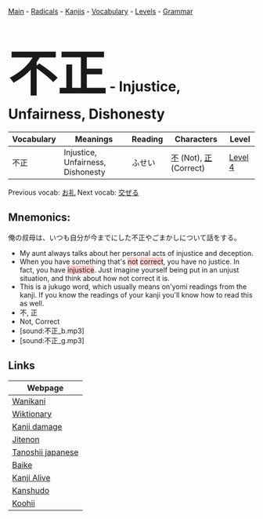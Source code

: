 <style> bigfont {font-size: 100px}</style>
[Main](../README.md) -
[Radicals](../radicals.md) -
[Kanjis](../kanjis.md) -
[Vocabulary](../vocabulary.md) -
[Levels](../levels.md) -
[Grammar](../grammar.md)
# <bigfont> 不正</bigfont> - Injustice, Unfairness, Dishonesty 

| Vocabulary | Meanings | Reading | Characters | Level |
| --- | --- | --- | --- | --- |
| 不正 | Injustice, Unfairness, Dishonesty | ふせい |  [不](../kanjis/不.md) (Not), [正](../kanjis/正.md) (Correct) | [Level 4](../levels/wk_level4.md) |

Previous vocab: [お礼](お礼.md) Next vocab: [交ぜる](交ぜる.md) 

## Mnemonics:
俺の叔母は、いつも自分が今までにした不正やごまかしについて話をする。
* My aunt always talks about her personal acts of injustice and deception.
* When you have something that's <span style="background-color:#ffcccb"> not</span> <span style="background-color:#ffcccb"> correct</span>, you have no justice. In fact, you have <span style="background-color:#ffcccb"> injustice</span>. Just imagine yourself being put in an unjust situation, and think about how not correct it is.
* This is a jukugo word, which usually means on'yomi readings from the kanji. If you know the readings of your kanji you'll know how to read this as well.
* 不, 正
* Not, Correct
* [sound:不正_b.mp3]
* [sound:不正_g.mp3]


## Links 

| Webpage |
| --- |
| [Wanikani          ](https://www.wanikani.com/kanji/不正) |
| [Wiktionary        ](https://en.wiktionary.org/wiki/不正) |
| [Kanji damage      ](http://www.kanjidamage.com/kanji/search?utf8=✓&q=不正) |
| [Jitenon           ](https://jitenon.com/kanji/不正) |
| [Tanoshii japanese ](https://www.tanoshiijapanese.com/dictionary/kanji.cfm?k=不正) |
| [Baike             ](https://baike.baidu.com/item/不正) |
| [Kanji Alive       ](https://app.kanjialive.com/不正) |
| [Kanshudo          ](https://www.kanshudo.com/searchmn?q=不正) |
| [Koohii            ](https://kanji.koohii.com/study/kanji/不正) |
